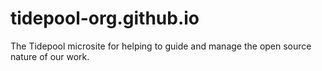 tidepool-org.github.io
======================

The Tidepool microsite for helping to guide and manage the open source nature of our work. 
